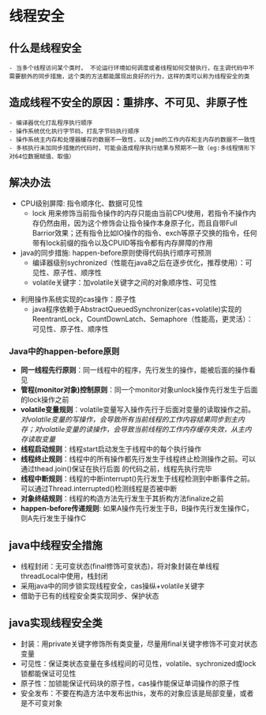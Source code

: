 #  线程安全

 ## 什么是线程安全

	- 当多个线程访问某个类时， 不论运行环境如何调度或者线程如何交替执行，在主调代码中不需要额外的同步措施，这个类的方法都能展现出良好的行为，这样的类可以称为线程安全的类

## 造成线程不安全的原因：重排序、不可见、非原子性

	- 编译器优化打乱程序执行顺序
	- 操作系统优化执行字节码，打乱字节码执行顺序
	- 操作系统主内存和处理器缓存的数据不一致性，以及jmm的工作内存和主内存的数据不一致性
	- 多核执行未加同步措施的代码时，可能会造成程序执行结果与预期不一致（eg:多线程情形下对64位数据赋值、取值）

## 解决办法

* CPU级别屏障: 指令顺序化、数据可见性
  - lock 用来修饰当前指令操作的内存只能由当前CPU使用，若指令不操作内存仍然由用，因为这个修饰会让指令操作本身原子化，而且自带Full Barrior效果；还有指令比如IO操作的指令、exch等原子交换的指令，任何带有lock前缀的指令以及CPUID等指令都有内存屏障的作用
* java的同步措施: happen-before原则使得代码执行顺序可预测
  - 编译器级别sychronized（性能在java8之后在逐步优化，推荐使用）：可见性、原子性、顺序性
  - volatile关键字：加volatile关键字之间的对象顺序性、可见性
- 利用操作系统实现的cas操作：原子性
  - java程序依赖于AbstractQueuedSynchronizer(cas+volatile)实现的ReentrantLock，CountDownLatch、Semaphore（性能高，更灵活）：可见性、原子性、顺序性

### Java中的happen-before原则

- **同一线程先行原则**：同一线程中的程序，先行发生的操作，能被后面的操作看见
- **管程(monitor对象)控制原则**：同一个monitor对象unlock操作先行发生于后面的lock操作之前
- **volatile变量规则**：volatile变量写入操作先行于后面对变量的读取操作之前。*对volatile变量的写操作，会导致所有当前线程的工作内容结果同步到主内存；对volatile变量的读操作，会导致当前线程的工作内存缓存失效，从主内存读取变量*
- **线程启动规则**：线程start启动发生于线程中的每个执行操作
- **线程终止规则**：线程中的所有操作都先行发生于线程终止检测操作之前。可以通过thead.join()保证在执行后面 的代码之前，线程先执行完毕
- **线程中断规则**：线程的中断interrupt()先行发生于线程检测到中断事件之前。可以通过Thread.interrupted()检测线程是否被中断
- **对象终结规则**：线程的构造方法先行发生于其折构方法finalize之前
- **happen-before传递规则**: 如果A操作先行发生于B，B操作先行发生操作C，则A先行发生于操作C

## java中线程安全措施

- 线程封闭：无可变状态(final修饰可变状态)，将对象封装在单线程threadLocal中使用，栈封闭
- 采用java中的同步锁实现线程安全，cas操纵+volatile关键字
- 借助于已有的线程安全类实现同步、保护状态

## java实现线程安全类 

- 封装：用private关键字修饰所有类变量，尽量用final关键字修饰不可变对状态变量
- 可见性：保证类状态变量在多线程间的可见性，volatile、sychronized或lock锁都能保证可见性
- 原子性：加锁能保证代码块的原子性，cas操作能保证单词操作的原子性
- 安全发布：不要在构造方法中发布出this，发布的对象应该是局部变量，或者是不可变对象

